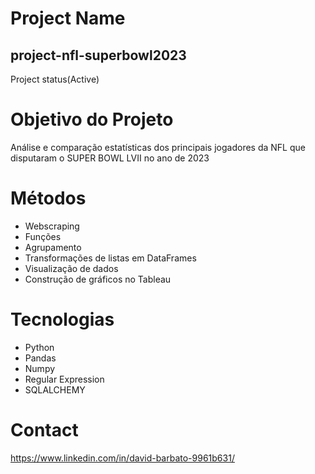 # Project Name
## project-nfl-superbowl2023

  Project status(Active)
  
# Objetivo do Projeto

Análise e comparação estatísticas dos principais jogadores da NFL que disputaram o SUPER BOWL LVII no ano de 2023

# Métodos

  - Webscraping
  - Funções 
  - Agrupamento
  - Transformações de listas em DataFrames 
  - Visualização de dados
  - Construção de gráficos no Tableau

# Tecnologias

  - Python
  - Pandas
  - Numpy
  - Regular Expression
  - SQLALCHEMY

  
# Contact
  https://www.linkedin.com/in/david-barbato-9961b631/
